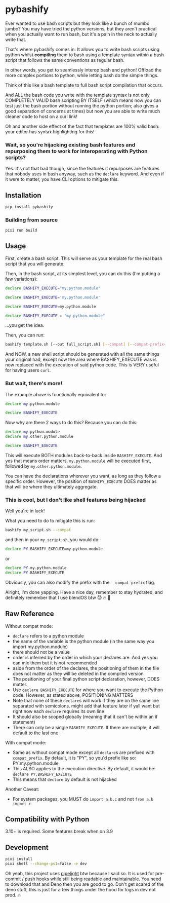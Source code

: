 # pybashify

Ever wanted to use bash scripts but they look like a bunch of mumbo jumbo?
You may have tried the python versions, but they aren't practical when you actually want to run bash, but it's a pain in the neck to actually write that.

That's where pybashify comes in:
It allows you to write bash scripts using python whilst **compiling** them to bash using a template syntax within a bash script that follows the same conventions as regular bash.

In other words, you get to seamlessly interop bash and python! Offload the more complex portions to python, while letting bash do the simple things.

Think of this like a bash template to full bash script compilation that occurs.

And ALL the bash code you write with the template syntax is not only COMPLETELY VALID bash scripting BY ITSELF (which means now you can test just the bash portion without running the python portion; also gives a good separation of concerns at times) but now you are able to write much cleaner code to host on a curl link!

Oh and another side effect of the fact that templates are 100% valid bash: your editor has syntax highlighting for this!

### Wait, so you're hijacking existing bash features and repurposing them to work for interoperating with Python scripts?

Yes. It's not that bad though, since the features it repurposes are features that nobody uses in bash anyway, such as the `declare` keyword.
And even if it were to matter, you have CLI options to mitigate this.

## Installation

```bash
pip install pybashify
```

### Building from source

```bash
pixi run build
```

## Usage

First, create a bash script. This will serve as your template for the real bash script that you will generate.

Then, in the bash script, at its simplest level, you can do this (I'm putting a few variations):
```bash
declare BASHIFY_EXECUTE="my.python.module"
```

```bash
declare BASHIFY_EXECUTE='my.python.module'
```

```bash
declare BASHIFY_EXECUTE=my.python.module
```

```bash
declare BASHIFY_EXECUTE = "my.python.module"
```

...you get the idea.

Then, you can run:


```bash
bashify template.sh [--out full_script.sh] [--compat] [--compat-prefix="PY"]
```

And NOW, a new shell script should be generated with all the same things your original had, except now the area where BASHIFY_EXECUTE was is now replaced with the execution of said python code. This is VERY useful for having users `curl`.

### But wait, there's more!


The example above is functionally equivalent to:

```bash
declare my.python.module

declare BASHIFY_EXECUTE
```

Now why are there 2 ways to do this? Because you can do this:

```bash
declare my.python.module
declare my.other.python.module

declare BASHIFY_EXECUTE
```

This will execute BOTH modules back-to-back inside `BASHIFY_EXECUTE`. And yes that means order matters. `my.python.module` will be executed first, followed by `my.other.python.module`.

You can have the declarations wherever you want, as long as they follow a specific order. However, the position of `BASHIFY_EXECUTE` DOES matter as that will be where they ultimately aggregate.

### This is cool, but I don't like shell features being hijacked

Well you're in luck!

What you need to do to mitigate this is run:
```bash
bashify my_script.sh --compat
```

and then in your `my_script.sh`, you would do:

```bash
declare PY.BASHIFY_EXECUTE=my.python.module
```

or

```bash
declare PY.my.python.module
declare PY.BASHIFY_EXECUTE
```

Obviously, you can also modify the prefix with the `--compat-prefix` flag.

Alright, I'm done yapping. Have a nice day, remember to stay hydrated, and definitely remember that I use blendOS btw :smiling_imp: :fire: :100:

## Raw Reference

Without compat mode:

- `declare` refers to a python module
- the name of the variable is the python module (in the same way you import my.python.module)
- there should not be a value
- order is inferred by the order in which your declares are. And yes you can mix them but it is not recommended
- aside from the order of the declares, the positioning of them in the file does not matter as they will be deleted in the compiled version
- The positioning of your final python script declaration, however, DOES matter.
- Use `declare BASHIFY_EXECUTE` for where you want to execute the Python code. However, as stated above, POSITIONING MATTERS
- Note that none of these `declare`s will work if they are on the same line separated with semicolons. might add that feature later if yall want but right now each `declare` requires its own line
- It should also be scoped globally (meaning that it can't be within an if statement)
- There can only be a single `BASHIFY_EXECUTE`. If there are multiple, it will default to the last one

With compat mode:

- Same as without compat mode except all `declare`s are prefixed with `compat_prefix`. By default, it is "PY", so you'd prefix like so: PY.my.python.module
- This ALSO applies to the execution directive. By default, it would be: `declare PY.BASHIFY_EXECUTE`
- This means that `declare` by default is not hijacked

Another Caveat:
- For system packages, you MUST do `import a.b.c` and not `from a.b import c`

## Compatibility with Python

3.10+ is required. Some features break when on 3.9


## Development

```bash
pixi install
pixi shell --change-ps1=false -e dev
```

Oh yeah, this project uses [pipelight](https://pipelight.dev) btw because I said so. It is used for pre-commit / push hooks while still being readable and maintainable.
You need to download that and Deno then you are good to go. Don't get scared of the deno stuff, this is just for a few things under the hood for logs in dev not prod. :fire:
